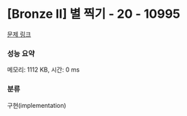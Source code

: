 # [Bronze II] 별 찍기 - 20 - 10995 

[문제 링크](https://www.acmicpc.net/problem/10995) 

### 성능 요약

메모리: 1112 KB, 시간: 0 ms

### 분류

구현(implementation)

